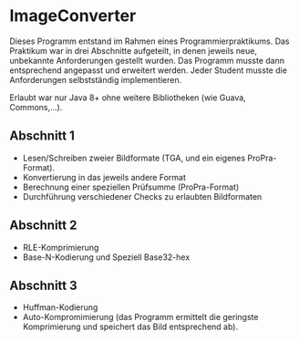 # ImageConverter

Dieses Programm entstand im Rahmen eines Programmierpraktikums. Das Praktikum war in drei Abschnitte aufgeteilt, 
in denen jeweils neue, unbekannte Anforderungen gestellt wurden.
Das Programm musste dann entsprechend angepasst und erweitert werden.
Jeder Student musste die Anforderungen selbstständig implementieren.

Erlaubt war nur Java 8+ ohne weitere Bibliotheken (wie Guava, Commons,...).

## Abschnitt 1

- Lesen/Schreiben zweier Bildformate (TGA, und ein eigenes ProPra-Format).
- Konvertierung in das jeweils andere Format
- Berechnung einer speziellen Prüfsumme (ProPra-Format)
- Durchführung verschiedener Checks zu erlaubten Bildformaten

## Abschnitt 2

- RLE-Komprimierung
- Base-N-Kodierung und Speziell Base32-hex

## Abschnitt 3

- Huffman-Kodierung
- Auto-Kompromimierung (das Programm ermittelt die geringste Komprimierung und speichert das Bild entsprechend ab).
